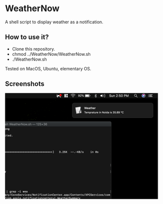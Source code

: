 # WeatherNow

A shell script to display weather as a notification.

## How to use it?

  * Clone this repository.
  * chmod ../WeatherNow/WeatherNow.sh
  * ./WeatherNow.sh
  
  Tested on MacOS, Ubuntu, elementary OS.
  
## Screenshots

![macOS](https://github.com/gauravat16/WeatherNow/blob/master/screenshots/ss_2.png)
